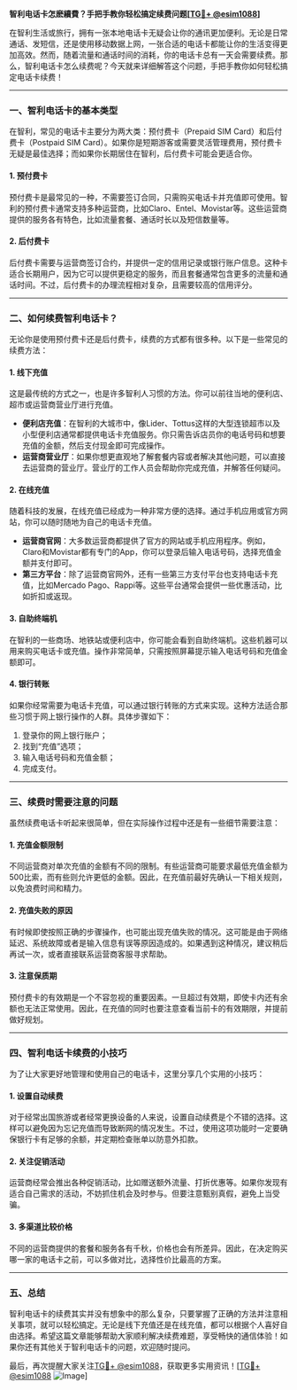 **智利电话卡怎麽續費？手把手教你轻松搞定续费问题[[TG💪+ @esim1088](https://t.me/s/esim1088)]**

在智利生活或旅行，拥有一张本地电话卡无疑会让你的通讯更加便利。无论是日常通话、发短信，还是使用移动数据上网，一张合适的电话卡都能让你的生活变得更加高效。然而，随着流量和通话时间的消耗，你的电话卡总有一天会需要续费。那么，智利电话卡怎么续费呢？今天就来详细解答这个问题，手把手教你如何轻松搞定电话卡续费！

---

### 一、智利电话卡的基本类型

在智利，常见的电话卡主要分为两大类：预付费卡（Prepaid SIM Card）和后付费卡（Postpaid SIM Card）。如果你是短期游客或需要灵活管理费用，预付费卡无疑是最佳选择；而如果你长期居住在智利，后付费卡可能会更适合你。

#### 1. 预付费卡
预付费卡是最常见的一种，不需要签订合同，只需购买电话卡并充值即可使用。智利的预付费卡通常支持多种运营商，比如Claro、Entel、Movistar等。这些运营商提供的服务各有特色，比如流量套餐、通话时长以及短信数量等。

#### 2. 后付费卡
后付费卡需要与运营商签订合约，并提供一定的信用记录或银行账户信息。这种卡适合长期用户，因为它可以提供更稳定的服务，而且套餐通常包含更多的流量和通话时间。不过，后付费卡的办理流程相对复杂，且需要较高的信用评分。

---

### 二、如何续费智利电话卡？

无论你是使用预付费卡还是后付费卡，续费的方式都有很多种。以下是一些常见的续费方法：

#### 1. 线下充值
这是最传统的方式之一，也是许多智利人习惯的方法。你可以前往当地的便利店、超市或运营商营业厅进行充值。

- **便利店充值**：在智利的大城市中，像Lider、Tottus这样的大型连锁超市以及小型便利店通常都提供电话卡充值服务。你只需告诉店员你的电话号码和想要充值的金额，然后支付现金即可完成操作。
- **运营商营业厅**：如果你想更直观地了解套餐内容或者解决其他问题，可以直接去运营商的营业厅。营业厅的工作人员会帮助你完成充值，并解答任何疑问。

#### 2. 在线充值
随着科技的发展，在线充值已经成为一种非常方便的选择。通过手机应用或官方网站，你可以随时随地为自己的电话卡充值。

- **运营商官网**：大多数运营商都提供了官方的网站或手机应用程序。例如，Claro和Movistar都有专门的App，你可以登录后输入电话号码，选择充值金额并支付即可。
- **第三方平台**：除了运营商官网外，还有一些第三方支付平台也支持电话卡充值，比如Mercado Pago、Rappi等。这些平台通常会提供一些优惠活动，比如折扣或返现。

#### 3. 自助终端机
在智利的一些商场、地铁站或便利店中，你可能会看到自助终端机。这些机器可以用来购买电话卡或充值。操作非常简单，只需按照屏幕提示输入电话号码和充值金额即可。

#### 4. 银行转账
如果你经常需要为电话卡充值，可以通过银行转账的方式来实现。这种方法适合那些习惯于网上银行操作的人群。具体步骤如下：
1. 登录你的网上银行账户；
2. 找到“充值”选项；
3. 输入电话号码和充值金额；
4. 完成支付。

---

### 三、续费时需要注意的问题

虽然续费电话卡听起来很简单，但在实际操作过程中还是有一些细节需要注意：

#### 1. 充值金额限制
不同运营商对单次充值的金额有不同的限制。有些运营商可能要求最低充值金额为500比索，而有些则允许更低的金额。因此，在充值前最好先确认一下相关规则，以免浪费时间和精力。

#### 2. 充值失败的原因
有时候即使按照正确的步骤操作，也可能出现充值失败的情况。这可能是由于网络延迟、系统故障或者是输入信息有误等原因造成的。如果遇到这种情况，建议稍后再试一次，或者直接联系运营商客服寻求帮助。

#### 3. 注意保质期
预付费卡的有效期是一个不容忽视的重要因素。一旦超过有效期，即使卡内还有余额也无法正常使用。因此，在充值的同时也要注意查看当前卡的有效期限，并提前做好规划。

---

### 四、智利电话卡续费的小技巧

为了让大家更好地管理和使用自己的电话卡，这里分享几个实用的小技巧：

#### 1. 设置自动续费
对于经常出国旅游或者经常更换设备的人来说，设置自动续费是个不错的选择。这样可以避免因为忘记充值而导致断网的情况发生。不过，使用这项功能时一定要确保银行卡有足够的余额，并定期检查账单以防意外扣款。

#### 2. 关注促销活动
运营商经常会推出各种促销活动，比如赠送额外流量、打折优惠等。如果你发现有适合自己需求的活动，不妨抓住机会及时参与。但要注意甄别真假，避免上当受骗。

#### 3. 多渠道比较价格
不同的运营商提供的套餐和服务各有千秋，价格也会有所差异。因此，在决定购买哪一家的电话卡之前，可以多做对比，选择性价比最高的方案。

---

### 五、总结

智利电话卡的续费其实并没有想象中的那么复杂，只要掌握了正确的方法并注意相关事项，就可以轻松搞定。无论是线下充值还是在线充值，都可以根据个人喜好自由选择。希望这篇文章能够帮助大家顺利解决续费难题，享受畅快的通信体验！如果你还有其他关于智利电话卡的问题，欢迎随时提问。

最后，再次提醒大家关注[TG💪+ @esim1088](https://t.me/s/esim1088)，获取更多实用资讯！[[TG💪+ @esim1088](https://t.me/s/esim1088) ![Image](https://i.postimg.cc/4NQfJmqS/Snipaste-2025-05-13-00-14-12.png)]